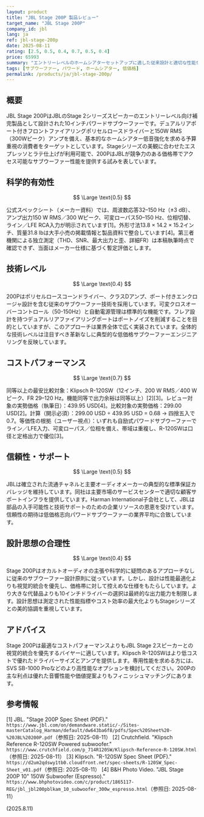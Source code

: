```yaml
---
layout: product
title: "JBL Stage 200P 製品レビュー"
target_name: "JBL Stage 200P"
company_id: jbl
lang: ja
ref: jbl-stage-200p
date: 2025-08-11
rating: [2.5, 0.5, 0.4, 0.7, 0.5, 0.4]
price: 65993
summary: "エントリーレベルのホームシアターセットアップに適した従来設計と適切な性能を持つ低価格10インチパワードサブウーファー"
tags: [サブウーファー, パワード, ホームシアター, 低価格]
permalink: /products/ja/jbl-stage-200p/
---
```


## 概要

JBL Stage 200PはJBLのStage 2シリーズスピーカーのエントリーレベル向け補完製品として設計された10インチパワードサブウーファーです。デュアルリアポート付きフロントファイアリングポリセルロースドライバーと150W RMS（300Wピーク）アンプを備え、基本的なホームシアター低音強化を求める予算重視の消費者をターゲットとしています。Stageシリーズの美観に合わせたエスプレッソとラテ仕上げが利用可能で、200PはJBLが競争力のある価格帯でアクセス可能なサブウーファー性能を提供する試みを表しています。

## 科学的有効性

$$ \Large \text{0.5} $$

公式スペックシート（メーカー資料）では、周波数応答32–150 Hz（±3 dB）、アンプ出力150 W RMS／300 Wピーク、可変ローパス50–150 Hz、位相切替、ライン／LFE RCA入力が明示されています[1]。外形寸法13.8 × 14.2 × 15.2インチ、質量31.8 lbは大手小売の掲載情報と製品資料で整合しています[4]。第三者機関による独立測定（THD、SNR、最大出力と歪、詳細FR）は本稿執筆時点で確認できず、当面はメーカー仕様に基づく暫定評価とします。

## 技術レベル

$$ \Large \text{0.4} $$

200Pはポリセルロースコーンドライバー、クラスDアンプ、ポート付きエンクロージャ設計を含む従来のサブウーファー技術を採用しています。可変クロスオーバーコントロール（50-150Hz）と自動電源管理は標準的な機能です。フレア設計を持つデュアルリアファイアリングポートはポートノイズを削減することを目的としていますが、このアプローチは業界全体で広く実装されています。全体的な技術レベルは注目すべき革新なしに典型的な低価格サブウーファーエンジニアリングを反映しています。

## コストパフォーマンス

$$ \Large \text{0.7} $$

同等以上の最安比較対象：Klipsch R-120SW（12インチ、200 W RMS／400 Wピーク、FR 29–120 Hz。機能同等で出力余裕は同等以上）[2][3]。レビュー対象の実勢価格（執筆日）：439.95 USD[4]。比較対象の実勢価格：299.00 USD[2]。計算（開示必須）：299.00 USD ÷ 439.95 USD = 0.68 → 四捨五入で0.7。等価性の根拠（ユーザー視点）：いずれも自励式パワードサブウーファーでライン／LFE入力、可変ローパス／位相を備え、帯域は重複し、R-120SWは口径と定格出力で優位[3]。

## 信頼性・サポート

$$ \Large \text{0.5} $$

JBLは確立された流通チャネルと主要オーディオメーカーの典型的な標準保証カバレッジを維持しています。同社は主要市場のサービスセンターで適切な顧客サポートインフラを提供しています。Harman International子会社として、JBLは部品の入手可能性と技術サポートのための企業リソースの恩恵を受けています。信頼性の期待は低価格志向パワードサブウーファーの業界平均に合致しています。

## 設計思想の合理性

$$ \Large \text{0.4} $$

Stage 200Pはオカルトオーディオの主張や科学的に疑問のあるアプローチなしに従来のサブウーファー設計原則に従っています。しかし、設計は性能最適化よりも視覚的統合を優先し、価格帯に対して控えめな仕様をもたらしています。より大きな代替品よりも10インチドライバーの選択は最終的な出力能力を制限します。設計思想は測定された性能指標やコスト効率の最大化よりもStageシリーズとの美的協調を重視しています。

## アドバイス

Stage 200Pは最適なコストパフォーマンスよりもJBL Stage 2スピーカーとの視覚的統合を優先するバイヤーに適しています。Klipsch R-120SWはより低コストで優れたドライバーサイズとアンプを提供します。専用性能を求める方には、SVS SB-1000 Proなどのより高性能なオプションを検討してください。200Pの主な利点は優れた音響性能や価値提案よりもフィニッシュマッチングにあります。

## 参考情報

[1] JBL. "Stage 200P Spec Sheet (PDF)." `https://www.jbl.com/on/demandware.static/-/Sites-masterCatalog_Harman/default/dw643ba6f8/pdfs/Spec%20Sheet%20-%20JBL%20200P.pdf`（参照日: 2025-08-11）
[2] Crutchfield. "Klipsch Reference R-120SW Powered subwoofer." `https://www.crutchfield.com/p_714R120SW/Klipsch-Reference-R-120SW.html`（参照日: 2025-08-11）
[3] Klipsch. "R-120SW Spec Sheet (PDF)." `https://d2um2qdswy1tb0.cloudfront.net/spec-sheets/R-120SW_Spec-Sheet_v01.pdf`（参照日: 2025-08-11）
[4] B&H Photo Video. "JBL Stage 200P 10" 150W Subwoofer (Espresso)." `https://www.bhphotovideo.com/c/product/1865117-REG/jbl_jbl200pblkam_10_subwoofer_300w_espresso.html`（参照日: 2025-08-11）

(2025.8.11)